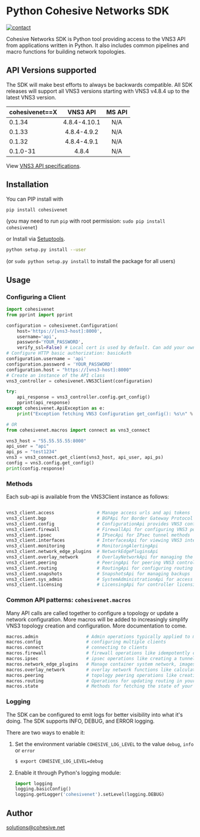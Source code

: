 # Python Cohesive Networks SDK
[![contact][contact-image]][contact-url]

Cohesive Networks SDK is Python tool providing access to the VNS3 API from applications written in Python. It also includes common pipelines and macro functions
for building network topologies.

## API Versions supported
The SDK will make best efforts to always be backwards compatible. All SDK releases will support all VNS3 versions starting with VNS3 v4.8.4 up to the latest VNS3 version.

| cohesivenet==X |    VNS3 API    |     MS API     |
|----------------|:--------------:|:--------------:|
|     0.1.34     |  4.8.4-4.10.1  |       N/A      |    # MS SDK not implemented
|     0.1.33     |  4.8.4-4.9.2   |       N/A      |    # MS SDK not implemented
|     0.1.32     |  4.8.4-4.9.1   |       N/A      |    # MS SDK not implemented
|     0.1.0-31   |      4.8.4     |       N/A      |    # MS SDK not implemented
    

View [VNS3 API specifications](https://docs.cohesive.net/apis/vns3/v/).

## Installation

You can PIP install with

```sh
pip install cohesivenet
```
(you may need to run `pip` with root permission: `sudo pip install cohesivenet`)

or Install via [Setuptools](http://pypi.python.org/pypi/setuptools).

```sh
python setup.py install --user
```
(or `sudo python setup.py install` to install the package for all users)

## Usage

### Configuring a Client

```python
import cohesivenet
from pprint import pprint

configuration = cohesivenet.Configuration(
    host='https://[vns3-host]:8000',
    username='api',         
    password='YOUR_PASSWORD',
    verify_ssl=False) # Local cert is used by default. Can add your own cert.
# Configure HTTP basic authorization: basicAuth
configuration.username = 'api'
configuration.password = 'YOUR_PASSWORD'
configuration.host = "https://[vns3-host]:8000"
# Create an instance of the API class
vns3_controller = cohesivenet.VNS3Client(configuration)

try:
    api_response = vns3_controller.config.get_config()
    pprint(api_response)
except cohesivenet.ApiException as e:
    print("Exception fetching VNS3 Configuration get_config(): %s\n" % e)

# OR
from cohesivenet.macros import connect as vns3_connect

vns3_host = "55.55.55.55:8000"
api_user = "api"
api_ps = "test1234"
vns3 = vns3_connect.get_client(vns3_host, api_user, api_ps)
config = vns3.config.get_config()
print(config.response)
```

### Methods
Each sub-api is available from the VNS3Client instance as follows:

```python

vns3_client.access                # Manage access urls and api tokens
vns3_client.bgp                   # BGPApi for Border Gateway Protocol methods
vns3_client.config                # ConfigurationApi provides VNS3 config methods
vns3_client.firewall              # FirewallApi for configuring VNS3 policies
vns3_client.ipsec                 # IPsecApi for IPsec tunnel methods
vns3_client.interfaces            # InterfacesApi for viewing VNS3 interfaces
vns3_client.monitoring            # MonitoringAlertingApi
vns3_client.network_edge_plugins  # NetworkEdgePluginsApi
vns3_client.overlay_network       # OverlayNetworkApi for managing the overlay network
vns3_client.peering               # PeeringApi for peering VNS3 controllers
vns3_client.routing               # RoutingApi for configuring routing
vns3_client.snapshots             # SnapshotsApi for managing backups
vns3_client.sys_admin             # SystemAdministrationApi for access and sys admin tasks
vns3_client.licensing             # LicensingApi for controller licensing 
```

### Common API patterns: `cohesivenet.macros`
Many API calls are called together to configure a topology or update a network configuration. More macros will be added to 
increasingly simplify VNS3 topology creation and configuration. More documentation to come.

```python
macros.admin                  # Admin operations typically applied to multiple controllers at once
macros.config                 # configuring multiple clients
macros.connect                # connecting to clients
macros.firewall               # firewall operations like idempotently creating full firewall
macros.ipsec                  # ipsec operations like creating a tunnel and then a route
macros.network_edge_plugins   # Manage container system network, images and running containers
macros.overlay_network        # overlay network functions like calculating network segments of the overlay
macros.peering                # topology peering operations like creating a peering mesh between controllers
macros.routing                # Operations for updating routing in your topology
macros.state                  # Methods for fetching the state of your controller(s)
```

### Logging
The SDK can be configured to emit logs for better visibility into what it's doing. The SDK supports INFO, DEBUG, and ERROR logging.

There are two ways to enable it:

1. Set the environment variable `COHESIVE_LOG_LEVEL` to the value `debug`, `info` or `error`

   ```sh
   $ export COHESIVE_LOG_LEVEL=debug
   ```

2. Enable it through Python's logging module:

   ```python
   import logging
   logging.basicConfig()
   logging.getLogger('cohesivenet').setLevel(logging.DEBUG)
   ```

## Author

solutions@cohesive.net

<!-- Markdown links -->

[contact-image]: https://img.shields.io/badge/contact-support-blue.svg?style=flat-square
[contact-url]: https://support.cohesive.net/support/home
